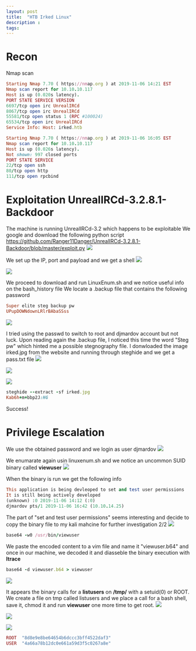 ```yaml
---
layout: post
title:  "HTB Irked Linux"
description : 
tags: 
---
```


# Recon
Nmap scan
```ruby
Starting Nmap 7.70 ( https://nmap.org ) at 2019-11-06 14:21 EST
Nmap scan report for 10.10.10.117
Host is up (0.020s latency).
PORT STATE SERVICE VERSION
6697/tcp open irc UnrealIRCd
8067/tcp open irc UnrealIRCd
55581/tcp open status 1 (RPC #100024)
65534/tcp open irc UnrealIRCd
Service Info: Host: irked.htb
```
```ruby
Starting Nmap 7.70 ( https://nmap.org ) at 2019-11-06 16:05 EST
Nmap scan report for 10.10.10.117
Host is up (0.026s latency).
Not shown: 997 closed ports
PORT STATE SERVICE
22/tcp open ssh
80/tcp open http
111/tcp open rpcbind
```

# Exploitation UnrealIRCd-3.2.8.1-Backdoor
The machine is running UnrealIRCd-3.2 which happens to be exploitable
We google and download the following python script
https://github.com/Ranger11Danger/UnrealIRCd-3.2.8.1-Backdoor/blob/master/exploit.py
![](https://lh3.googleusercontent.com/95AF8zKLg9WIySd8TTdpoKOo4j_F_dDoXlhMOZl99xars4mNKCPrxbpnbBMT3bk7q3wse9sVd5teW5sQXFKlDG0InuiYLhgotdHa2yAQta0B54Y39_QJj0lFyb4jHf9xw3-Xh_cDIwPW3vQ6VOhE2cUVA8CmrckhbHVzOPTadv8XKvJOb3ov3TdqyOmRsPklYjLYzq2bzyMEbE7CK9lFicBFQXW1FggcRnG_tPkh_pXzDBqBa9x6eD60DlnHE2TT2WToVqxZahBLMB6hkQSzUJHYG7JHRaXsoxP4CLMWIN61ZsY-dzqMoWEtMQEpYAiVAkGH8YfbpJTJ9D6XiiSfsN-SmMmdxp1hufuoUVlMQlAD0qoB2lmpIExV2dW5aT3PSEjmArMbcdDVMCHZNlJd2WnG0U5D_h5vr547r3aHlx16Y1RXx7sYaLSDDV54Du7XK9U6eXzC9cbMnPqdwp4jOXUVIbWXyUYyV6oiYC_e0X7JjFdD46g3-KhXI9q5-QOetIYJngSe8cFTWKay---p_yZ1wOCdztYLj6IA34pelnhVFb_8k3KbfAdpTEkw0CQy0O1l7uiS863W69TpPFGMm59XRrDBH_hUsd3bi-rZ_L4ZrMrkl0sSuWwtfmJxGtoo_7x8-DKgzEVKxr2J7OMlxZplaDwAyALuCVUtP97ewXeegMPJfkbvAjo=w893-h66-no)

We set up the IP, port and payload and we get a shell
![](https://lh3.googleusercontent.com/pDTt4oXK0XLGcLw3nz9acq6uRZEibPmGyvvMcg1GX3KXLNujU-90VM8MEF2ViwmYszREw7sCqqEPS40D4SXBwwDYTQYIweZlaBM3l7iwt0jidYOIXlD8EzsozlPcN9o4fCVtJb6EroiG5-DMxgqslAoAmkzuFkmcTzTvrSCN9qU77joNow5B6a3WdX2UrDmhbIsaMPtqVz6zbgplGeCGWbvEDvgGdkXXzSCsT5WIafKkfOShvk-JTEkcm7pJKHaxmNBwPoRrD42uVwuqPqPGA7X8sgTindo0nTCmV3xKy_Zzr5EJF5hLyGbZwxgXpzTgQDAzTz0vdcED613P3oGDmOObV2EueHiRFJPNkSShlvs8_3NslrHtjAfa2NUbBtiLveKm2w7sdC_R2BqwQtZHIA1LeCnvLcqhPkchujkHQZGKgrWd0nvZXBpMbBdUYdO2jB1e70nx3POS4n4uQCPWNsvLhe3uIHFTEBYMw6uG37Ti-DBX0NvTQR6q7LjE_TBCSbysBOVDn1FcnOPNL-TTuCsHsMHw0XjpOW7ImSa7cA7nVOr261Ahqzy9iP8F8Cv_JbweojRy1of9yY8bdFJipRhDghGiObuWQbSATSfajOo8n5D9qzp1BZRqgiO_l3gBTFjcIkbTinHjZlBHr1-DN3sCzPveB-0niNzDFFvkOONkfAvaxk2TRqw=w543-h77-no)

![](https://lh3.googleusercontent.com/1OSLtNV3P3YPb9QmvYk2YgKeW10HvSEZ2N6GkvEIykbEmbdeCMw4b3Q1VTmZX8D7Ot4u9gTBlQWYhrGQrSs3RjJMeTHj-7YTTVMcsT8B8Nm-YC1BrLy3XZ6ECyZ6Ev2XpLOjNOC1NLFSIHIUDV_cA471K0BWkPiqOdNVt8cwWni8N-CttsaW4Rw3wAld8OQRklR7DlHTd8lEVEGonvWhFMDyqX9OR5Bs8C3sHAdXgtgHU8pZ1zWI_3W21se5XA8xj-NEnVq88OG1mecj36taw5PBZq4Ax1qpoVDH_najpbPJye1OIbmPwIjnS4Hy9k4Yew9z9txSGt_FboErEy8MqPBjHgPcZPVh78SHHC9_NCrr70Pe3T9S7vwzeo4OVQk0GUoCWwXVyBExHk241jpDtLHy7ISKiofF_PZJNVtxprwUUVvclFhmitbpgi1BWE_W5F2MBqLRPsajy13jel0xRgq74Im58NWqwzJWSfC-5VHzuwuLA9Ey4bXZUQDeIRGj8eFx_5bL-zM09H-Ad_ORSAVmRGn1IRrYd-r3awPXa898V_OrLBmtU1U8rPFcT_64wX9QgRJKe8iQAgB6kINiCHiDsWCIrBd3u9jHvylNlipj7SzUH8TXtIPPfpBpg_D6G86WdEyPpmb6fC0JGDvEiCqG6oPA04kURQuumofgPgAZqZUNQlnA1PA=w619-h302-no)

We proceed to download and run LinuxEnum.sh and we notice useful info on the bash_history
file
We locate a .backup file that contains the following password
```ruby
Super elite steg backup pw
UPupDOWNdownLRlrBAbaSSss
```
![](https://lh3.googleusercontent.com/dHd8mja5StAF7FxCUKSt5Y4Lr-Ll1xtFfhB2HBbjKuQ5t2Rfvq5w4lUtLmDT0hBSB88dulXoWdGKVMh_Z7ftrRVWkLG6JH-OatUgKmr88yPaYeyGiikXtDTZoXRAEN_rfpDhnGiWKfdr3vvWGf0Itb300PDNsmLyCyg7uMyOy2BHIU2uxKqWKKxKJTjg1Akwb7JtWbFY0RY75S0dJEIpxmA25bOJrBXFpByvR_hDMbDWnab0Z2GrLKDANNLUkvoLfHx4fmeOTDGwGhQPwgJ4RuhzF6Nd_30G4QhxeTuXeFyhi8idpReC4qwIt1ry7gSn4DrFEpo5r9KLxHhOoCfwg9xMjVSyJUHv6GCQ__f4Lmm1EhkraMGyIgD2ILf8sOPp76JM3ZnuQtD2svOCwVkd152y3lK4QKfb7bbzzm0GXNryV_VSXWZYHVWBlRJEWLNzG0HLI1XFx82CC0b_bS-1er1hPsiEV48Ys1KjGsjBjqmz3OATKGOgkfDyG0wpA9hU82dDv6Tyubfv9v5y_Q1v8o3NhaAjZ6Rw8l5r50HtqbUowOduMsa2IxjKvlowmYmztH9NxvgSGjnMPmPlT082oWrSa7JxG-l4JJoQsXGON8ZNvE9WhBiAZdm51NEJk8lg9PjSEedIwfqX5XqNOr9RKAqjd_Sda9FLvwIDTw6aGD1amkzpwatupQ4=w586-h267-no)

I tried using the passwd to switch to root and djmardov account but not luck.
Upon reading again the .backup file, I noticed this time the word "Steg pw"
which hinted me a possible stegnography file.
I donwloaded the image irked.jpg from the website and running through steghide and we get a
pass.txt file
![](https://lh3.googleusercontent.com/fx1OLn-p-IHbrm2uls27e_ug1tKt0CvUaM6264QJEukpBB7Mjpo_e3LAkzsTP14VaxAIOSzzD9MSYiqUkCrvJb7gQWkZLtMXhB3E7JsBqyqRruF0EP4qUmN-CgAHyU_EsdZ44lCzpc_U4v6VNupjIphlgwN7FpaO7z5r9pcus_Vgpv3oBX3AWDN_NmRH8DowGQRjPk90YF3HieDIGeQSWNuidhYY55-S2hXmJlQeTwjXFdnPNl4dQKKeU_GXZylF1Msidud94jnlUsFeCD3Gl-jrpjedl9VEEr1xVh8Qu8L3e7cgTebXg9XRAo3ZWVFE7Ads2cuJelpxcaYKxNc8VwhnRM2MUJKGnJmopN2klBGNi0BBlm43rUg07u87il3qh-ZqlT00z1DC7Zg1UdM5pbFnGdnONSL1QY3wwTYzy9R81UnqlMg-eFBBMBQkUXkJqqHwXsGwBjwPfHZot9RoCVeskIGoShNavzpF1JVz6hQn4r-_Yxz99R1Y4o2D7udGbGY3LP9myOKq6pN8uj2004TH3s-iEeMjGuOTeYMQy3sGLWSL-6jeBmDo6oICt77NewJcAHklyWSHaq0qf-IUMsgfYH-VBVU_o8wc8AxFVUHaIeCyYt9Dc7SIpDa_UAJkGk1f-CKNz4dV8tmVF692vAI_8YKBF5dJ1T5dlSivpr-qIJCRlmmuYUE=w766-h443-no)

![](https://lh3.googleusercontent.com/0y4llfO6LjrBCFzpmD6i06nlnOqyfhQvdeX8sa3gY8TBk7ZyPk-u7lfW-eIQe4goJtA5N7u5WP3VmGsMXzuA_XOJeO3rzMWjFBkt3ai810mh-uVW_vL2Qv5Hl7PHx-4s6p6_Ma_S4YM2If4TptmJbQbSFfKfnncJ2Skq9fgUd0yPYvAyMnuHrQ3z830n8NAXTflevn-EuwN3Sd81rO4SgB-NWIC8YkcMzirG75M1yjtEGepWZA9Dy-vMPy06ZF_iXVkUtFay6y48J7aKW_rw4Sh_uTRa-Jym2cy0ZS18JedpyJKm0nhdgPSNAY3Bqdf57r8FEHjO7ItddzKewY7Co03Lzeo3ixR_RV8ycME96Om33yOwY3rVkHQkDrgU6h98AUZtkNVqtKaAk0NSr07D9eu328HKgTjawwt2Jppqwd-axBf1J10oMTEY_O3rOhvdxWXf_unKslFxn0Ma13vcXoFKPafXkYxFqjqTdwTnM_S-nLGlJOlcKQOLA3Wlref8gJZ7cM4RoaTRrgLJJ6Ks_jqzVktRPSrx0HsuCj7FWRg6N5dt8gWhubWb0V11keRLc785ocdyBlIZdB3Om345LKt5DMrUqv9239ZBaGeYQMLjBd0A82ZNIwpO2Zx4jMILBshEilPbRECbyBrdC-tJAVvFPH27Y92KOXL6A_ZQ4HmDAW9XjUgbn5E=w561-h57-no)

![](https://lh3.googleusercontent.com/CGbdnBH0VoTtvXB1FWKDnu_3YXrMhUButAtYT_mJd0Ny-Grk0PoekRk9Q2Kj_jzAud41soXOgvZSueoylmdiM0V2zZz05ekmLH7jjW07rOgX1dzE9nglHRT54DrTGGGnlU6SptpjzBMzIJw3wG-X6bJI5XVqFjQI6sAs6iIdRuw8Xgy1IAnWwf-gZLbauer8JFn37CDshMvQCC1F-2EjVywOoQXmcluXT5Ek_Pv8YBYy-GpT6D6R1BEbalcUPHqXHqF-5iM5hUuIlmvULeuMFhb0UDIG2IMjC1mu-_OJAaiSaGe27zJP2vmasiFVGs29v7CC8YmuWD55dkdTG5VzFMn2OZoQdL_CfzeU_ZG3wy453Bvh5k7LX0SZlgp7kZKYpdfvb6hcfvhdzDDGPQU4qb6XeLPQPK4UWmNrGs3iBmWGpgjGjtGPEPKNjv61J1JQXhHLZf51neDCJlUMJD3j82yhjA5AaVgKhZxblqB57SOZpFeBid4KHNohsxm1QDzbSSl_r0wkWqQwoE5NdHy-DOYyWXyoUHVJ3t_VjStAwPxyPpnqc7BKJTRZWVQymKBheQ4EqCI2sXDcZDhYjcdyZcHUIUirupOv-oLpdpO7Iu7501MmnGd_EguZZ2zmXKWPGcz51hACWLl73CQ435fxYI6AEBBggu9SZY6wjedeVmLIY_-DOP3Gj4o=w617-h213-no)

```ruby
steghide --extract -sf irked.jpg
Kab6h+m+bbp2J:HG
```
Success!
# Privilege Escalation
We use the obtained password and we login as user djmardov
![](https://lh3.googleusercontent.com/Ycf6QLsci-XHhwRZMk6PWpk3Ne7R9MI4mW_nPr1SwfbUPfuacEjtzHFZloq5bXWOSLXdHHGyc_nkhg6JK7oVFmE6qg8FY3_Yhjm-6GFNQQUc8nKVsrtGgjhkXLooniL8Xfobv7B4QLMtjL-mvmCl60ekpyLMXFSAOCDOEHXsRavBVt6DrgJq6wGDzDVY-xKsbRpDFqdjoWoMtWM7bHWSKliO0fymGVa3d8t98QBaUtzOqvydyj2SnAE7uSTRpGSvvx-PFJ_sNF5CeY2zJGt7gR8K9zxi0G09sVsiq9vrucHD0U1Ju_yRzidTgfN05lBo9b60fwVSOb2naSf-Y4deX03TCus8wtM4DL-qVfe0YfHob-XM1FcPyst-KK4yeLc61H7wIyHu2PfOo8WusUNJwNXy4N3Dnija069xArj783OAD-SLXxsNG8rQ6_KlSuFeBvuVC3xJpWE_pakpOWQI74O9rYO_3DY_RiipHldsqVoOLE5Znxnw6lhtGMwxfJC9iguHrDlehU0xMr6nRmWOLpmvcUTbDFAAFK84b6VEgmreHceQHE30-HBZ6d6MRg-lBv0Y6Qg-1iR9eV714-9NTrt6at93XQRRIIvD35-vQnu0qB5qGLKXEDZmp5TCLLHQ6qpwfIxdUaEOe1_C_KPjsYAs0zpH0w8tL5h4PXOV1SKM89R_Lv7Wy-U=w494-h229-no)

We enumarate again usin linuxenum.sh and we notice an uncommon SUID binary called
**viewuser**
![](https://lh3.googleusercontent.com/Q8-2D8L4oVPbcIikfmLXBs0b3HB9rI3fgQWQ00bLtNiD-PJHEpLT_K8Q1r2k5M7-mDG33hbg0d90hgzUHGuTuPxhqAAo4beH9K_EJ6S5O1WcxHIdS68sE-CX8vr-gcdKtkiaQBpbtquW-EXuh7gZeNT_uMVNNcg5jUuL2N2yw-zXaOjVzdl1Zy1c0x49yb9Tbig6AXFRMG-mk8FgTiIEq9j_MgfeQ4kD2D7aaSOwldwHWHnJsOTsuBaFx_MoINrg44OvIvzsnxU618RaPSBv9WNXmsorWk9PmZLsz4Gx9nf2WbsQVLACOEZwfss222K1ZfxNaO4H3ADeQTi4mCYcnRsmlMBcj-xjfNoWWH2otNH0J3k3VWFkKDYxT2YbJgwsycQb3AbkdCUo4TDPQVD0lJ9LnTJ1w7_X3DZgAZDytGu6IQ5FdA0S2YorkCH4uLO7ojKb4L0NDuWLx70w0PX2btgrvfJemj8MWt-LcZ81wLzrPsFY2hsDQGpOBIqFQQ7UXaVS3fIYIDHFsjQVjrRHlvnQYfWfJDnTR_lpCSDSFmExjFBB5awmHWqlQlDaPuv15YSKhO7NrUIWyVSr3d6PXz-iLinFylGYRa1l7_pWNvsEdqQteEWHHEUoNlYolDPPSEBBRln05z5BHKsNi5J5YbP9Y9NPSlCnAz7lCNF0eg2LQFR4cFd07zQ=w622-h467-no)


When the binary is run we get the following info
```ruby
This application is being devleoped to set and test user permissions
It is still being actively developed
(unknown) :0 2019-11-06 14:12 (:0)
djmardov pts/1 2019-11-06 16:42 (10.10.14.25)
```
The part of "set and test user permissions" seems interesting
and decide to copy the binary file to my kali mahcine for further investigation
2/2
![](https://lh3.googleusercontent.com/dmp77ol-cgmDB1cm1vnQhCzAmu6fVqi_5pwWWCArifhJaIlezildLSgOjs7gl1XupFP8c4Apl5VDlUeowX_VKtj2p1kVw8KACmrCzFEd6C5S4d0F9UTuicUfsCSwfRbiHiXuUDialOAE1jKeoOQWat4WiUnOaA5fBO9i2oTdSkH8fD9rtRVA-2UlaHQxTJ7o6oTFWou_bMj36JHksiiozp8OPI1tVcu07CHb1yTTaOnAB9fYybqykYkF9wQqQ1nrrSDcEFOF_UyJbJ2P5WaEQzvOlDqsExmpxOryndoDXCVywqz7_NJjYbUguwQzB7_g6Syei2EbPNcI0eG4eXR3fpOl5bBqIpmEe6aByd7Wa2o1WhfL1prcXX8Qr424YjCMWx7GHJm_U3mVQwrLbgv1UNyyZxGGq6L1AeZNRNGAmschMMX9U_KLrNre6BfppvuCGlDRfmHEJY-gfRU4LfMZBEtv1aOqkkvrzFbbVy9B09PEV8TpAB8kOdW7IeVoXZrPb1GvFUUBP26dtLXzWBpD1ffWLU8Fbq06CiANWzG4_c4CMYXbDy-lQv-WH3kIWrZ9AWqW5YVykzTGhcX8gcgPMiE97JFH-c0eU5V0bLTA7YKBjWulTIADn2jKCBk9YIwb8ihvJ13KwdUWjZfwLGy3RGbBjyoDzIxDj-kbD4DmAEtw1YqLoAMFApg=w697-h134-no)

```ruby
base64 -w0 /usr/bin/viewuser
```
We paste the encoded content to a vim file and name it "viewuser.b64"
and once in our machine, we decoded it and diasseble the binary execution with **ltrace**
```ruby
base64 -d viewuser.b64 > viewuser
```
![](https://lh3.googleusercontent.com/C1OzwImmrF-AjCUvzllbM4OnWsnZIkpE-XLGGloJD81k2pkaX5SwVLmVGvUBIYuPqcCPOqaiy8Uszuhf1KJBMsalnIOa0Ykz9gSWbZ2goVZqJxfHnTU8EvNl2D9QlXWqadXuMzL6-5oQeHfv5YRRfOq8qvwgQlPyj3Vo7-owhMd0yUw9CccU0T2bIJyuahbbNAiLaCFx67LAVWjUHhA1FVWRQk4ae84-E2d0G4tM40SujBlvqC0hBDDhraD2iCoiqC5ARhDZJrRu7rqp29-ScTGJXGfUx8RLUwH65wq9LlHksO7noO4KJNKhFfwa-XqfTdsmEiH4Stka5WAAcDcKiTrbwI7g7wvgo_KOci87Es8G_D_TM-69ig66pk_0JtDD_9KgI8UZlH8LTvP1A0K7JbXlWxp140MhJvYIML1-h07Uh91GP7whWwHnaII4_hYDvmqGIQ3Fgctix6fu8CvRIvPE4qyxvT-X0BcwBy7Oa97pVwjDp4SRKgXOE3gZhq2HU79umx8SqWHiK4F_9UMfW18JUEoeAJjF_YJdmmNNwUmV1m__VTWWJJPTBntqkCjhH91BhuQyq67dpDNjYdjjeORQg0xtauKZBZRDP3RZNjoai-FgpAO47wkbBSAADviIP5KAZ9Lkjy9yrPw4rpXEXFhjlG7DzKYES-WA3NXoZd6DZNHuG98ARn0=w807-h312-no)

It appears the binary calls for a **listusers** on **/tmp/** with a setuid(0) or ROOT.
We create a file on tmp called listusers and we place a call for a bash shell,
save it, chmod it and run **viewuser** one more time to get root.
![](https://lh3.googleusercontent.com/qvL_-sfYXMfUQpoVQiZ04Ey-T7h-LlFkQHBbUmn3kVvh5aVPCJ5Vxs2zPJPDD8BNBba6LNOncVCW_zeYjLc_Qhx9Sojf-yb9A8EfELjhtTpMoy5L7g0Mv33va6hk36_DZq_5-_UW8ATRMSMv5X5fC8pCIwvgJyTHivjXX5CHFHhsjK3lePwQfTN63yQE1UJvVMpH_ND5C2y99x9ajw9ZKAs6aNt81yaeEfKhQi4iyCHCQUMhxg9oB0ZvROcVhHo-e2ZlnvGaQzpVFtR3SDyYkgRYM8XL6IHawtmAsZIQiytBDnkVmD1jg4WHmnh6TAUvKmD1M8JmllCBE0-t4Cqgc2kuN7sQGZ7AhbcVur_YmEHyaJ0jaAuUAQdjazoTCKpmpUiSSpi3uXr7fT184KJyvPDPUHRj_T67AIT4wANFkPJTqN73A70q3I4SZodFugyV2M_xP1zTGF0_2PNT3wcfTIfW2vc5P_rjzjpukr0hyfT98Ok0lf8wRCqMQA43udlVrtreJbEGwQReAbpiefKBj8mT7i96JJt7hJu9x0wv4-FFM8sUqY-2TytgotVKSlCYJbDCkwlAQY-jGQSyG7vVSG2A84poALHXG1hGiVJx15m-F-EkMamXS4Bc53j_e-PaO3OHGn0xv4KU3EfaTJvi7Y6-YPapAtmZxt2_yZKywlP8-nRz3weeq6I=w384-h61-no)

![](https://lh3.googleusercontent.com/LZ1-ZL13ceFe2imR4Mtk4lR5rZVrn_JvvK22ZyOABfj8E5emN0avjXfViLOrK3Xsxn1YnHDqBAOXVOODNuTnhdAVJW0UjUfuKfrr_pJRQNEXWw2OHAbFlZ4gEEcjz25Rv2fx-0XC-rUb-ctB2WhWWaQbwf411JzjopGYxNMxe1Rk7fDTCvtC_lYigNu2A30EesZAawnROfzdq-0OpNugfE49GBZyIBHYeHDZfPRIntNE8yQPIBEtzjzqtaiJwtL-Krtl-wcd3BfjHl40ylEZWhv5AILTrN02JBHQBIeR88QAwr4qgMRS2jAMGz-JloRB2B95Bkda1Sf62rMshid4gCIFuHPho5kn8AK16zqsapmxJ6ylUd9kjVs2MAK2xN1x1y3OuyewiwFyXQaBT65BEXZZCc0HHMfAf_UXbpgrhcyGTDgUabBmPfLN2ZWofkeZAgm4-YbStjh2NRyUg1TDIfwFjfbj17J19gnVE0HshvI1CuWQJaRUgdPhJ1p0MIOSeU9I8g2xvKcdkrdr5XIZxm0T1HNBPdeXZVg7ziQdWfmQUtJADuPavr1huN9zpmDAh-x51kYLm6VK3qTIr6DgvIy2cF2F5LL1spzFEIJOLgo1API29mSljWmcHlyFaZYWvrzid81BM5GAdNTQO5lEQy-WPdf6rqiqBXK9b3YFEQLLRlpRspT-vUA=w461-h216-no)

![](https://lh3.googleusercontent.com/dDx8rkQT4DcfAeZdj6xBdGvIHbJw2CbEQwQcZQHZnNgCcOwLE6AuXfnYWy7ZHvxmmPESdS-bzjBHlrY98AHK5UmgSfztbTtmtsg2AgY9TBwScbbPSX1Rm5QPwVWGk0AlWaZ6TcyOpppdFblLpFnwaIqW3ETChDii31ZWPkl1OiXkvwZo0SPSOtfoa2ROGNYvvvtgN5d-WyWzc3jxr8U3adZM4cWv2BeWfdTWiMlGaOR3JPK-21zPclDo60DEKFY4uq1s5t7jWRLScaaSq1H4NoHtKp7cNm9Vunz_mNVRcIeaxeaz8zfi0sTjuFIdz7E_wnHosa5wUIfIlhKB07lvJTzv6UM-g4oi0v4nX_EK3qNYz8DjfIwX8L5kFpdaXR6PvNEzYK7KIcQHs1u9t8uN2Te8gsGsNEDFBq_HhbA7SKsaaTH2fJ86ptfaqiZ5EeXioiaI3W65Gq4zy0PDxVM7YJSqXFhw_8AHNgdU6DGAbXB5mfRKBR0vo-fECD-gCr-uOeTLxLLJP667WAouILx1wOxP4Id9L7FGWoIlYLEyPCT2vLBhmWP9lZ1jcuk2VGKLbvrrwMuTIxDweVCvGHz3IZ3NZBLW6kJailLYssWVEK6QZSgmR45vSo2vTDXPVeQRHQ1WjJ5T4c0NXmPzbI_sqHEpIT4bsJ00OLmHqtmRd0raBUY6-Ep15sY=w733-h231-no)

```ruby
ROOT  "8d8e9e8be64654b6dccc3bff4522daf3" 
USER  "4a66a78b12dc0e661a59d3f5c0267a8e"



